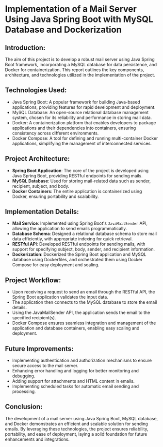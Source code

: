 # Implementation of a Mail Server Using Java Spring Boot with MySQL Database and Dockerization

## Introduction:
   The aim of this project is to develop a robust mail server using Java Spring Boot framework, incorporating a MySQL database for data persistence, and Docker for containerization. This report outlines the key components, architecture, and technologies utilized in the implementation of the project.

##  Technologies Used:
   - Java Spring Boot: A popular framework for building Java-based applications, providing features for rapid development and deployment.
   - MySQL Database: An open-source relational database management system, chosen for its reliability and performance in storing mail data.
   - Docker: A containerization platform that enables developers to package applications and their dependencies into containers, ensuring consistency across different environments.
   - Docker Compose: A tool for defining and running multi-container Docker applications, simplifying the management of interconnected services.

##  Project Architecture:
   - **Spring Boot Application**: The core of the project is developed using Java Spring Boot, providing RESTful endpoints for sending mails.
   - **MySQL Database**: Used for storing mail-related data such as sender, recipient, subject, and body.
   - **Docker Containers**: The entire application is containerized using Docker, ensuring portability and scalability.
   
##  Implementation Details:
   - **Mail Service**: Implemented using Spring Boot's `JavaMailSender` API, allowing the application to send emails programmatically.
   - **Database Schema**: Designed a relational database schema to store mail data efficiently, with appropriate indexing for quick retrieval.
   - **RESTful API**: Developed RESTful endpoints for sending mails, with support for specifying subject, body, sender, and recipient information.
   - **Dockerization**: Dockerized the Spring Boot application and MySQL database using Dockerfiles, and orchestrated them using Docker Compose for easy deployment and scaling.
   
##  Project Workflow:
   - Upon receiving a request to send an email through the RESTful API, the Spring Boot application validates the input data.
   - The application then connects to the MySQL database to store the email details.
   - Using the JavaMailSender API, the application sends the email to the specified recipient(s).
   - Docker Compose ensures seamless integration and management of the application and database containers, enabling easy scaling and deployment.

##  Future Improvements:
   - Implementing authentication and authorization mechanisms to ensure secure access to the mail server.
   - Enhancing error handling and logging for better monitoring and debugging.
   - Adding support for attachments and HTML content in emails.
   - Implementing scheduled tasks for automatic email sending and processing.

##  Conclusion:
   The development of a mail server using Java Spring Boot, MySQL database, and Docker demonstrates an efficient and scalable solution for sending emails. By leveraging these technologies, the project ensures reliability, portability, and ease of deployment, laying a solid foundation for future enhancements and integrations.
